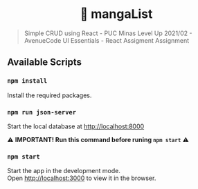 <h1 align="center">📖 mangaList</h1>

> Simple CRUD using React - PUC Minas Level Up 2021/02 - AvenueCode UI Essentials - React Assigment Assignment

## Available Scripts

### `npm install`

Install the required packages.

### `npm run json-server`

Start the local database at [http://localhost:8000](http://localhost:3000)

⚠️ **IMPORTANT! Run this command before runing `npm start`** ⚠️

### `npm start`

Start the app in the development mode.\
Open [http://localhost:3000](http://localhost:3000) to view it in the browser.
